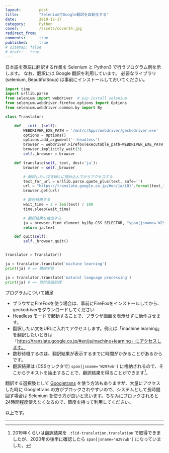 ```yaml
---
layout:        post
title:         "SeleniumでGoogle翻訳を自動化する"
date:          2019-12-17
category:      Python
cover:         /assets/cover14.jpg
redirect_from:
comments:      true
published:     true
# sitemap: false
# draft:   true
---
```


日本語を英語に翻訳する作業を Selenium と Python3 で行うプログラム例を示します。
なお、翻訳には Google 翻訳を利用しています。
必要なライブラリ (selenium, BeautifulSoup) は事前にインストールしておいてください。

```python
import time
import urllib.parse
from selenium import webdriver  # pip install selenium
from selenium.webdriver.firefox.options import Options
from selenium.webdriver.common.by import By

class Translator:

    def __init__(self):
        WEBDRIVER_EXE_PATH = '/mnt/c/Apps/webdriver/geckodriver.exe'
        options = Options()
        options.add_argument('--headless')
        browser = webdriver.Firefox(executable_path=WEBDRIVER_EXE_PATH, options=options)
        browser.implicitly_wait(3)
        self._browser = browser

    def translate(self, text, dest='ja'):
        browser = self._browser

        # 翻訳したい文をURLに埋め込んでからアクセスする
        text_for_url = urllib.parse.quote_plus(text, safe='')
        url = "https://translate.google.co.jp/#en/ja/{0}".format(text_for_url)
        browser.get(url)

        # 数秒待機する
        wait_time = 2 + len(text) / 100
        time.sleep(wait_time)

        # 翻訳結果を抽出する
        ja = browser.find_element_by(By.CSS_SELECTOR, "span[jsname='W297wb']")
        return ja.text

    def quit(self):
        self._browser.quit()


translator = Translator()

ja = translator.translate('machine learning')
print(ja) # => 機械学習

ja = translator.translate('natural language processing')
print(ja) # => 自然言語処理
```

プログラムについて補足

- ブラウザにFireFoxを使う場合は、事前にFireFoxをインストールしてから、geckodriverをダウンロードしてください
- Headless モードで起動することで、ブラウザ画面を表示せずに動作させます。
- 翻訳したい文をURLに入れてアクセスします。例えば「machine learning」を翻訳したいときは「https://translate.google.co.jp/#en/ja/machine+learning」にアクセスします。
- 数秒待機するのは、翻訳結果が表示するまでに時間がかかることがあるからです。
- 翻訳結果は (CSSセレクタで) `span[jsname='W297wb']` に格納されるので、そこからテキストを抽出することで、翻訳結果を得ることができます[^1]。

[^1]: 2019年くらいは翻訳結果を `.tlid-translation.translation` で取得できましたが、2020年の後半に確認したら `span[jsname='W297wb']` になっていました。

翻訳する選択肢として [Googletrans](https://github.com/ssut/py-googletrans) を使う方法もありますが、大量にアクセスした時に Googletrans の方がブロックされやすいので、システムとして長時間回す場合は Selenium を使う方が良いと思います。ちなみにブロックされると24時間程度使えなくなるので、節度を持って利用してください。

以上です。

---
